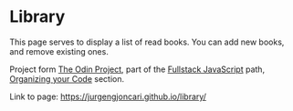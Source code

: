# Library
This page serves to display a list of read books. You can add new books, and remove existing ones. 

Project form [The Odin Project](https://www.theodinproject.com/paths/full-stack-javascript/courses/javascript/lessons/library), part of the [Fullstack JavaScript](https://www.theodinproject.com/paths/full-stack-javascript/courses/javascript#organizing-your-javascript-code)
 path, [Organizing your Code](https://www.theodinproject.com/paths/full-stack-javascript/courses/javascript#organizing-your-javascript-code) section.
 
 Link to page: https://jurgengjoncari.github.io/library/
